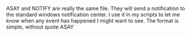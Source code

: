 ASAY and NOTIFY are really the same file. They will send a notification to the standard windows notification center. I use it in my scripts to let me know when any event has happened I might want to see. The format is simple, without quote ASAY <any text you want to send to the notify>
